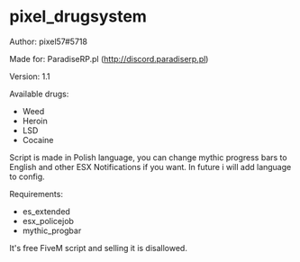 # pixel_drugsystem
Author: pixel57#5718

Made for: ParadiseRP.pl (http://discord.paradiserp.pl)

Version: 1.1

Available drugs:
  - Weed
  - Heroin
  - LSD
  - Cocaine

Script is made in Polish language, you can change mythic progress bars to English and other ESX Notifications if you want. In future i will add language to config.

Requirements:
  - es_extended
  - esx_policejob
  - mythic_progbar

It's free FiveM script and selling it is disallowed.
